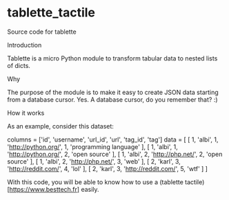 # tablette_tactile
Source code for tablette

Introduction

Tablette is a micro Python module to transform tabular data to nested lists of dicts.

Why

The purpose of the module is to make it easy to create JSON data starting from a database cursor. Yes. A database cursor, do you remember that? :)

How it works

As an example, consider this dataset:

columns = ['id', 'username', 'url_id', 'url', 'tag_id', 'tag']
data = [
        [ 1, 'albi', 1, 'http://python.org/', 1, 'programming language' ],
        [ 1, 'albi', 1, 'http://python.org/', 2, 'open source' ],
        [ 1, 'albi', 2, 'http://php.net/', 2, 'open source' ],
        [ 1, 'albi', 2, 'http://php.net/', 3, 'web' ],
        [ 2, 'karl', 3, 'http://reddit.com/', 4, 'lol' ],
        [ 2, 'karl', 3, 'http://reddit.com/', 5, 'wtf' ]
    ]

With this code, you will be able to know how to use a (tablette tactile)[https://www.besttech.fr] easily.
